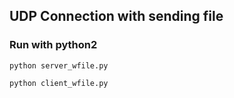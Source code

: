 ## UDP Connection with sending file
### Run with python2

`python server_wfile.py`

`python client_wfile.py`
